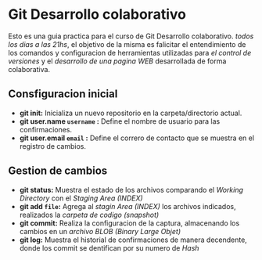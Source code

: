 # Git Desarrollo colaborativo
Esto es una guia practica para el curso de Git Desarrollo colaborativo. _todos los dias a las 21hs_, el objetivo de la misma es falicitar el entendimiento de los comandos y configuracion de herramientas utilizadas para _el control de versiones_ y  el _desarrollo de una pagina WEB_ desarrollada de forma colaborativa.
## Consfiguracion inicial

* __git init:__ Inicializa un nuevo repositorio en la carpeta/directorio actual.
* __git user.name `username` :__ Define el nombre de usuario para las confirmaciones.
* __git user.email `email` :__ Define el correro de contacto que se muestra en el registro de cambios.

## Gestion de cambios
* __git status:__ Muestra el estado de los archivos comparando el _Working Directory_ con el _Staging Area (INDEX)_
* __git add `file`:__ Agrega al _stagin Area (INDEX)_ los archivos indicados, realizados la _carpeta de codigo (snapshot)_
* __git commit:__ Realiza la configuracion de la captura, almacenando los cambios en un _archivo BLOB (Binary Large Objet)_
* __git log:__ Muestra el historial de confirmaciones de manera decendente, donde los commit se dentifican por su numero de _Hash_